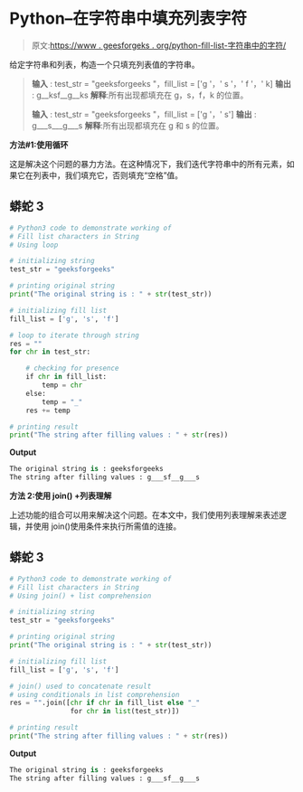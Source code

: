# Python–在字符串中填充列表字符

> 原文:[https://www . geesforgeks . org/python-fill-list-字符串中的字符/](https://www.geeksforgeeks.org/python-fill-list-characters-in-string/)

给定字符串和列表，构造一个只填充列表值的字符串。

> **输入** : test_str = "geeksforgeeks "，fill_list = ['g '，' s '，' f '，' k]
> **输出** : g__ksf__g__ks
> **解释**:所有出现都填充在 g，s，f，k 的位置。
> 
> **输入** : test_str = "geeksforgeeks "，fill_list = ['g '，' s']
> **输出** : g___s___g___s
> **解释**:所有出现都填充在 g 和 s 的位置。

**方法#1:使用循环**

这是解决这个问题的暴力方法。在这种情况下，我们迭代字符串中的所有元素，如果它在列表中，我们填充它，否则填充“空格”值。

## 蟒蛇 3

```py
# Python3 code to demonstrate working of 
# Fill list characters in String 
# Using loop

# initializing string
test_str = "geeksforgeeks"

# printing original string
print("The original string is : " + str(test_str))

# initializing fill list 
fill_list = ['g', 's', 'f']

# loop to iterate through string 
res = ""
for chr in test_str:

    # checking for presence
    if chr in fill_list:
        temp = chr
    else:
        temp = "_"
    res += temp

# printing result 
print("The string after filling values : " + str(res)) 
```

**Output**

```py
The original string is : geeksforgeeks
The string after filling values : g___sf__g___s

```

**方法 2:使用 join() +列表理解**

上述功能的组合可以用来解决这个问题。在本文中，我们使用列表理解来表述逻辑，并使用 join()使用条件来执行所需值的连接。

## 蟒蛇 3

```py
# Python3 code to demonstrate working of 
# Fill list characters in String 
# Using join() + list comprehension

# initializing string
test_str = "geeksforgeeks"

# printing original string
print("The original string is : " + str(test_str))

# initializing fill list 
fill_list = ['g', 's', 'f']

# join() used to concatenate result 
# using conditionals in list comprehension
res = "".join([chr if chr in fill_list else "_" 
               for chr in list(test_str)])

# printing result 
print("The string after filling values : " + str(res)) 
```

**Output**

```py
The original string is : geeksforgeeks
The string after filling values : g___sf__g___s

```